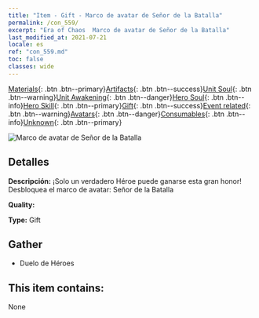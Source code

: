 ```yaml
---
title: "Item - Gift - Marco de avatar de Señor de la Batalla"
permalink: /con_559/
excerpt: "Era of Chaos  Marco de avatar de Señor de la Batalla"
last_modified_at: 2021-07-21
locale: es
ref: "con_559.md"
toc: false
classes: wide
---
```

 [Materials](/ItemsES/){: .btn .btn--primary}[Artifacts](/ItemsES/Artifacts/){: .btn .btn--success}[Unit Soul](/ItemsES/UnitSoul/){: .btn .btn--warning}[Unit Awakening](/ItemsES/UnitAwakening/){: .btn .btn--danger}[Hero Soul](/ItemsES/HeroSoul/){: .btn .btn--info}[Hero Skill](/ItemsES/HeroSkill/){: .btn .btn--primary}[Gift](/ItemsES/Gift/){: .btn .btn--success}[Event related](/ItemsES/Events/){: .btn .btn--warning}[Avatars](/ItemsES/Avatars/){: .btn .btn--danger}[Consumables](/ItemsES/Consumables/){: .btn .btn--info}[Unknown](/ItemsES/Unknown/){: .btn .btn--primary}

 ![Marco de avatar de Señor de la Batalla](/images/a/avatarFrame_9.png)

## Detalles
 **Descripción:** ¡Solo un verdadero Héroe puede ganarse esta gran honor! Desbloquea el marco de avatar: Señor de la Batalla

 **Quality:** 

 **Type:** Gift

## Gather

*    Duelo de Héroes 

## This item contains:

  None

